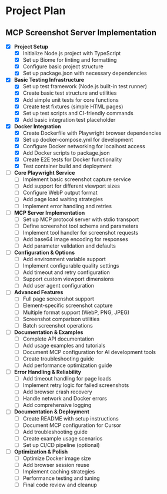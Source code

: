 # Project Plan

## MCP Screenshot Server Implementation

- [x] **Project Setup**
  - [x] Initialize Node.js project with TypeScript
  - [x] Set up Biome for linting and formatting
  - [x] Configure basic project structure
  - [x] Set up package.json with necessary dependencies

- [x] **Basic Testing Infrastructure**
  - [x] Set up test framework (Node.js built-in test runner)
  - [x] Create basic test structure and utilities
  - [x] Add simple unit tests for core functions
  - [x] Create test fixtures (simple HTML pages)
  - [x] Set up test scripts and CI-friendly commands
  - [x] Add basic integration test placeholder

- [x] **Docker Integration**
  - [x] Create Dockerfile with Playwright browser dependencies
  - [x] Set up docker-compose.yml for development
  - [x] Configure Docker networking for localhost access
  - [x] Add Docker scripts to package.json
  - [x] Create E2E tests for Docker functionality
  - [x] Test container build and deployment

- [ ] **Core Playwright Service**
  - [ ] Implement basic screenshot capture service
  - [ ] Add support for different viewport sizes
  - [ ] Configure WebP output format
  - [ ] Add page load waiting strategies
  - [ ] Implement error handling and retries

- [ ] **MCP Server Implementation**
  - [ ] Set up MCP protocol server with stdio transport
  - [ ] Define screenshot tool schema and parameters
  - [ ] Implement tool handler for screenshot requests
  - [ ] Add base64 image encoding for responses
  - [ ] Add parameter validation and defaults

- [ ] **Configuration & Options**
  - [ ] Add environment variable support
  - [ ] Implement configurable quality settings
  - [ ] Add timeout and retry configuration
  - [ ] Support custom viewport dimensions
  - [ ] Add user agent configuration

- [ ] **Advanced Features**
  - [ ] Full page screenshot support
  - [ ] Element-specific screenshot capture
  - [ ] Multiple format support (WebP, PNG, JPEG)
  - [ ] Screenshot comparison utilities
  - [ ] Batch screenshot operations

- [ ] **Documentation & Examples**
  - [ ] Complete API documentation
  - [ ] Add usage examples and tutorials
  - [ ] Document MCP configuration for AI development tools
  - [ ] Create troubleshooting guide
  - [ ] Add performance optimization guide

- [ ] **Error Handling & Reliability**
  - [ ] Add timeout handling for page loads
  - [ ] Implement retry logic for failed screenshots
  - [ ] Add browser crash recovery
  - [ ] Handle network and Docker errors
  - [ ] Add comprehensive logging

- [ ] **Documentation & Deployment**
  - [ ] Create README with setup instructions
  - [ ] Document MCP configuration for Cursor
  - [ ] Add troubleshooting guide
  - [ ] Create example usage scenarios
  - [ ] Set up CI/CD pipeline (optional)

- [ ] **Optimization & Polish**
  - [ ] Optimize Docker image size
  - [ ] Add browser session reuse
  - [ ] Implement caching strategies
  - [ ] Performance testing and tuning
  - [ ] Final code review and cleanup
